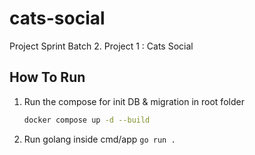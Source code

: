 # cats-social

Project Sprint Batch 2. Project 1 : Cats Social

## How To Run

1. Run the compose for init DB & migration in root folder
   ```bash
   docker compose up -d --build
   ```
2. Run golang inside cmd/app `go run .`

